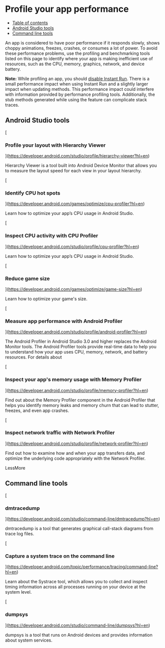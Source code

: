 # Profile your app performance

*   [Table of contents](#top_of_page)
*   [Android Studio tools](#android-studio-tools)
*   [Command line tools](#command-line-tools)

An app is considered to have poor performance if it responds slowly, shows choppy animations, freezes, crashes, or consumes a lot of power. To avoid these performance problems, use the profiling and benchmarking tools listed on this page to identify where your app is making inefficient use of resources, such as the CPU, memory, graphics, network, and device battery.

**Note:** While profiling an app, you should [disable Instant Run](https://developer.android.com/studio/run#disable-ir). There is a small performance impact when using Instant Run and a slightly larger impact when updating methods. This performance impact could interfere with information provided by performance profiling tools. Additionally, the stub methods generated while using the feature can complicate stack traces.

## Android Studio tools

[](https://developer.android.com/studio/profile/hierarchy-viewer?hl=en)

[

### Profile your layout with Hierarchy Viewer

](https://developer.android.com/studio/profile/hierarchy-viewer?hl=en)

Hierarchy Viewer is a tool built into Android Device Monitor that allows you to measure the layout speed for each view in your layout hierarchy.

[](https://developer.android.com/games/optimize/cpu-profiler?hl=en)

[

### Identify CPU hot spots

](https://developer.android.com/games/optimize/cpu-profiler?hl=en)

Learn how to optimize your app’s CPU usage in Android Studio.

[](https://developer.android.com/studio/profile/cpu-profiler?hl=en)

[

### Inspect CPU activity with CPU Profiler

](https://developer.android.com/studio/profile/cpu-profiler?hl=en)

Learn how to optimize your app’s CPU usage in Android Studio.

[](https://developer.android.com/games/optimize/game-size?hl=en)

[

### Reduce game size

](https://developer.android.com/games/optimize/game-size?hl=en)

Learn how to optimize your game's size.

[](https://developer.android.com/studio/profile/android-profiler?hl=en)

[

### Measure app performance with Android Profiler

](https://developer.android.com/studio/profile/android-profiler?hl=en)

The Android Profiler in Android Studio 3.0 and higher replaces the Android Monitor tools. The Android Profiler tools provide real\-time data to help you to understand how your app uses CPU, memory, network, and battery resources. For details about

[](https://developer.android.com/studio/profile/memory-profiler?hl=en)

[

### Inspect your app's memory usage with Memory Profiler

](https://developer.android.com/studio/profile/memory-profiler?hl=en)

Find out about the Memory Profiler component in the Android Profiler that helps you identify memory leaks and memory churn that can lead to stutter, freezes, and even app crashes.

[](https://developer.android.com/studio/profile/network-profiler?hl=en)

[

### Inspect network traffic with Network Profiler

](https://developer.android.com/studio/profile/network-profiler?hl=en)

Find out how to examine how and when your app transfers data, and optimize the underlying code appropriately with the Network Profiler.

LessMore

## Command line tools

[](https://developer.android.com/studio/command-line/dmtracedump?hl=en)

[

### dmtracedump

](https://developer.android.com/studio/command-line/dmtracedump?hl=en)

dmtracedump is a tool that generates graphical call\-stack diagrams from trace log files.

[](https://developer.android.com/topic/performance/tracing/command-line?hl=en)

[

### Capture a system trace on the command line

](https://developer.android.com/topic/performance/tracing/command-line?hl=en)

Learn about the Systrace tool, which allows you to collect and inspect timing information across all processes running on your device at the system level.

[](https://developer.android.com/studio/command-line/dumpsys?hl=en)

[

### dumpsys

](https://developer.android.com/studio/command-line/dumpsys?hl=en)

dumpsys is a tool that runs on Android devices and provides information about system services.
